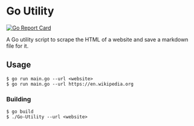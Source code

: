 # Go Utility

[![Go Report Card](https://goreportcard.com/badge/github.com/jaisawhney/Go-Utility)](https://goreportcard.com/report/github.com/jaisawhney/Go-Utility)

A Go utility script to scrape the HTML of a website and save a markdown file for it.

## Usage
```
$ go run main.go --url <website>
$ go run main.go --url https://en.wikipedia.org
```

### Building
```
$ go build
$ ./Go-Utility --url <website>
```